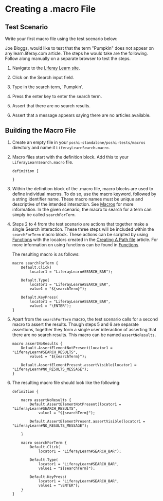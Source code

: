 # Creating a .macro File

## Test Scenario

Write your first macro file using the test scenario below:

  Joe Bloggs, would like to test that the term "Pumpkin" does not appear on any learn.liferay.com article. The steps he would take are the following. Follow along manually on a separate browser to test the steps.

  1. Navigate to the [Liferay Learn site](http://learn.liferay.com).

  1. Click on the Search input field.

  1. Type in the search term, 'Pumpkin'.

  1. Press the enter key to enter the search term.

  1. Assert that there are no search results.

  1. Assert that a message appears saying there are no articles available.

## Building the Macro File

1. Create an empty file in your `poshi-standalone/poshi-tests/macros` directory and name it `LiferayLearnSearch.macro`.

1. Macro files start with the definition block. Add this to your `LiferayLearnSearch.macro` file.

	```
	definition {

	}
	```

1. Within the definition block of the .macro file, macro blocks are used to define individual macros. To do so, use the macro keyword, followed by a string identifier name. These macro names must be unique and descriptive of the intended interaction. See [Macros](../poshi-basics/poshi-layers/macros.md) for more information. In the given scenario, the macro to search for a term can simply be called `searchForTerm`.

1. 	Steps 2 to 4 from the test scenario are actions that together make a single Search interaction. These three steps will be included within the `searchForTerm` macro block. These actions can be scripted by using [Functions](https://github.com/liferay/liferay-portal/tree/master/modules/test/poshi/poshi-runner-resources/src/main/resources/default/testFunctional/functions) with the locators created in the [Creating A Path file](./creating-a-path-file.md) article. For more information on using functions can be found in [Functions](../poshi-basics/poshi-layers/functions.md).

	The resulting macro is as follows:

	```
	macro searchForTerm {
		Default.Click(
			locator1 = "LiferayLearn#SEARCH_BAR");

		Default.Type(
			locator1 = "LiferayLearn#SEARCH_BAR",
			value1 = "${searchTerm}");

		Default.KeyPress(
			locator1 = "LiferayLearn#SEARCH_BAR",
			value1 = "\ENTER");
	}
	```

1. Apart from the `searchForTerm` macro, the test scenario calls for a second macro to assert the results. Though steps 5 and 6 are separate assertions, together they form a single user interaction of asserting that there are no search results. This macro can be named `assertNoResults`.

	```
	macro assertNoResults {
		Default.AssertElementNotPresent(locator1 = "LiferayLearn#SEARCH_RESULTS",
			value1 = "${searchTerm}");

		Default.AssertElementPresent.assertVisible(locator1 = "LiferayLearn#NO_RESULTS_MESSAGE");
	}
	```

1. The resulting macro file should look like the following:

	```
	definition {

		macro assertNoResults {
			Default.AssertElementNotPresent(locator1 = "LiferayLearn#SEARCH_RESULTS",
				value1 = "${searchTerm}");

			Default.AssertElementPresent.assertVisible(locator1 = "LiferayLearn#NO_RESULTS_MESSAGE");

		}

		macro searchForTerm {
			Default.Click(
				locator1 = "LiferayLearn#SEARCH_BAR");

			Default.Type(
				locator1 = "LiferayLearn#SEARCH_BAR",
				value1 = "${searchTerm}");

			Default.KeyPress(
				locator1 = "LiferayLearn#SEARCH_BAR",
				value1 = "\ENTER");
		}
	}
	```
